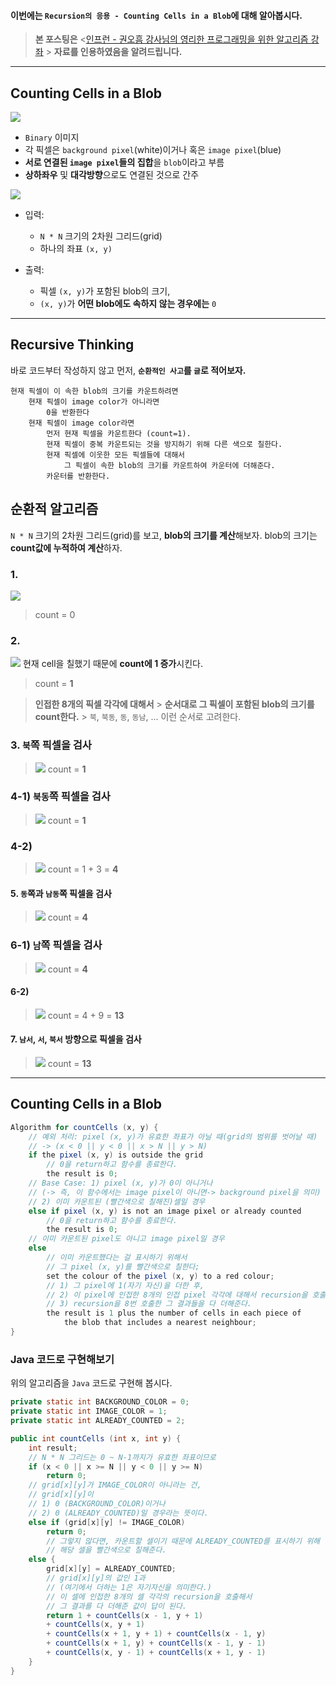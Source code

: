 #### 이번에는 `Recursion의 응용 - Counting Cells in a Blob`에 대해 알아봅시다.

> **본 포스팅은**
> <[인프런 - 권오흠 강사님의 영리한 프로그래밍을 위한 알고리즘 강좌](https://www.inflearn.com/course/%EC%95%8C%EA%B3%A0%EB%A6%AC%EC%A6%98-%EA%B0%95%EC%A2%8C/) > **자료를 인용하였음을 알려드립니다.**

---

## Counting Cells in a Blob

![](https://user-images.githubusercontent.com/37353837/51452195-50c8d500-1d7c-11e9-9f27-d2b8fe9f3f9b.png)

- `Binary` 이미지
- 각 픽셀은 `background pixel`(white)이거나
  혹은 `image pixel`(blue)
- **서로 연결된 `image pixel`들의 집합**을 `blob`이라고 부름
- **상하좌우** 및 **대각방향**으로도 연결된 것으로 간주

![](https://user-images.githubusercontent.com/37353837/51456369-c6d73700-1d90-11e9-8ec1-19683ffb7e58.png)

- 입력:

  - `N * N` 크기의 2차원 그리드(grid)
  - 하나의 좌표 `(x, y)`

- 출력:

  - 픽셀 `(x, y)`가 포함된 blob의 크기,
  - `(x, y)`가 **어떤 blob에도 속하지 않는 경우에는** `0`

---

## Recursive Thinking

바로 코드부터 작성하지 않고
먼저, **`순환적인 사고`를 `글`로 적어보자.**

```
현재 픽셀이 이 속한 blob의 크기를 카운트하려면
    현재 픽셀이 image color가 아니라면
        0을 반환한다
    현재 픽셀이 image color라면
        먼저 현재 픽셀을 카운트한다 (count=1).
        현재 픽셀이 중복 카운트되는 것을 방지하기 위해 다른 색으로 칠한다.
        현재 픽셀에 이웃한 모든 픽셀들에 대해서
            그 픽셀이 속한 blob의 크기를 카운트하여 카운터에 더해준다.
        카운터를 반환한다.
```

## 순환적 알고리즘

`N * N` 크기의 2차원 그리드(grid)를 보고, **blob의 크기를 계산**해보자.
blob의 크기는 **count값에 누적하여 계산**하자.

### 1.

![](https://user-images.githubusercontent.com/37353837/51456413-eec69a80-1d90-11e9-8039-225bf34518e8.png)

> count = 0

### 2.

![](https://user-images.githubusercontent.com/37353837/51456433-fdad4d00-1d90-11e9-9552-16b92be434c3.png)
현재 cell을 칠했기 때문에 **count에 1 증가**시킨다.

> count = **1**

> **인접한 8개의 픽셀 각각에 대해서** > **순서대로 그 픽셀이 포함된 blob의 크기를 count한다.** > `북`, `북동`, `동`, `동남`, ... 이런 순서로 고려한다.

### 3. `북`쪽 픽셀을 검사

> ![](https://user-images.githubusercontent.com/37353837/51456490-2f261880-1d91-11e9-8c5f-f7cb7ac4a04c.png)
> count = **1**

### 4-1) `북동`쪽 픽셀을 검사

> ![](https://user-images.githubusercontent.com/37353837/51456595-a8257000-1d91-11e9-93b8-f17cc43cdf48.png)
> count = **1**

### 4-2)

> ![](https://user-images.githubusercontent.com/37353837/51456662-e589fd80-1d91-11e9-908e-cafe4f8101b2.png)
> count = 1 + 3 = **4**

#### 5. `동`쪽과 `남동`쪽 픽셀을 검사

> ![](https://user-images.githubusercontent.com/37353837/51456697-0a7e7080-1d92-11e9-8cdd-31a20941584a.png)
> count = **4**

### 6-1) `남`쪽 픽셀을 검사

> ![](https://user-images.githubusercontent.com/37353837/51456777-46b1d100-1d92-11e9-804d-176999fb00e8.png)
> count = **4**

#### 6-2)

> ![](https://user-images.githubusercontent.com/37353837/51456857-7f51aa80-1d92-11e9-8f78-15268b94c25e.png)
> count = 4 + 9 = **13**

#### 7. `남서`, `서`, `북서` 방향으로 픽셀을 검사

> ![](https://user-images.githubusercontent.com/37353837/51456921-c2ac1900-1d92-11e9-8003-e8efdd5f53bf.png)
> count = **13**

---

## Counting Cells in a Blob

```java
Algorithm for countCells (x, y) {
    // 예외 처리: pixel (x, y)가 유효한 좌표가 아닐 때(grid의 범위를 벗어날 때)
    // -> (x < 0 || y < 0 || x > N || y > N)
    if the pixel (x, y) is outside the grid
        // 0을 return하고 함수를 종료한다.
        the result is 0;
    // Base Case: 1) pixel (x, y)가 0이 아니거나
    // (-> 즉, 이 함수에서는 image pixel이 아니면-> background pixel을 의미)
    // 2) 이미 카운트된 (빨간색으로 칠해진)셀일 경우
    else if pixel (x, y) is not an image pixel or already counted
        // 0을 return하고 함수를 종료한다.
        the result is 0;
    // 이미 카운트된 pixel도 아니고 image pixel일 경우
    else
        // 이미 카운트했다는 걸 표시하기 위해서
        // 그 pixel (x, y)를 빨간색으로 칠한다;
        set the colour of the pixel (x, y) to a red colour;
        // 1) 그 pixel에 1(자기 자신)을 더한 후,
        // 2) 이 pixel에 인접한 8개의 인접 pixel 각각에 대해서 recursion을 호출한다.
        // 3) recursion을 8번 호출한 그 결과들을 다 더해준다.
        the result is 1 plus the number of cells in each piece of
            the blob that includes a nearest neighbour;
}
```

### Java 코드로 구현해보기

위의 알고리즘을 `Java` 코드로 구현해 봅시다.

```java
private static int BACKGROUND_COLOR = 0;
private static int IMAGE_COLOR = 1;
private static int ALREADY_COUNTED = 2;

public int countCells (int x, int y) {
    int result;
    // N * N 그리드는 0 ~ N-1까지가 유효한 좌표이므로
    if (x < 0 || x >= N || y < 0 || y >= N)
        return 0;
    // grid[x][y]가 IMAGE_COLOR이 아니라는 건,
    // grid[x][y]이
    // 1) 0 (BACKGROUND_COLOR)이거나
    // 2) 0 (ALREADY_COUNTED)일 경우라는 뜻이다.
    else if (grid[x][y] != IMAGE_COLOR)
        return 0;
        // 그렇지 않다면, 카운트할 셀이기 때문에 ALREADY_COUNTED를 표시하기 위해
        // 해당 셀을 빨간색으로 칠해준다.
    else {
        grid[x][y] = ALREADY_COUNTED;
        // grid[x][y]의 값인 1과
        // (여기에서 더하는 1은 자기자신을 의미한다.)
        // 이 셀에 인접한 8개의 셀 각각의 recursion을 호출해서
        // 그 결과를 다 더해준 값이 답이 된다.
        return 1 + countCells(x - 1, y + 1)
        + countCells(x, y + 1)
        + countCells(x + 1, y + 1) + countCells(x - 1, y)
        + countCells(x + 1, y) + countCells(x - 1, y - 1)
        + countCells(x, y - 1) + countCells(x + 1, y - 1)
    }
}
```
